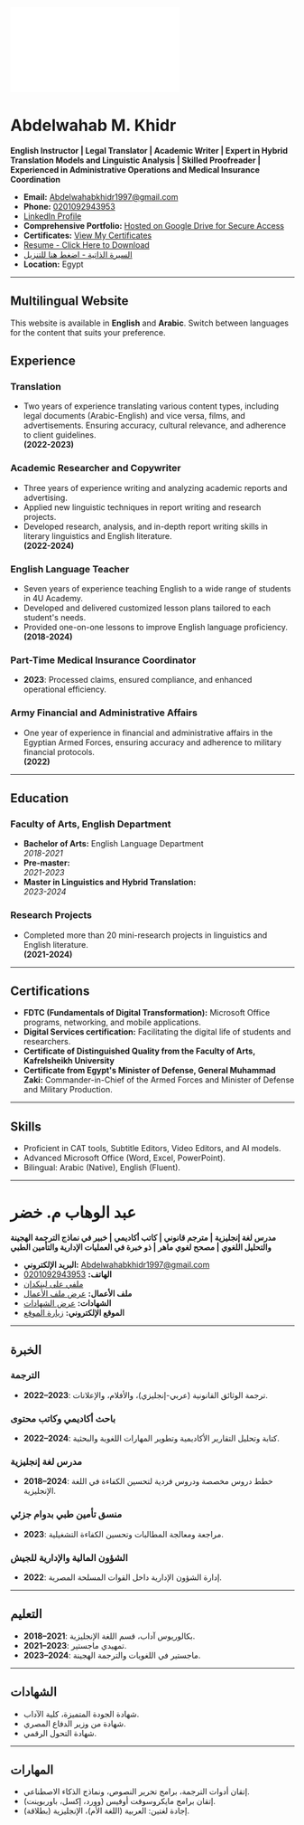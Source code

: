 
![Circular Image](README.md)



# Abdelwahab M. Khidr  
**English Instructor | Legal Translator | Academic Writer | Expert in Hybrid Translation Models and Linguistic Analysis | Skilled Proofreader | Experienced in Administrative Operations and Medical Insurance Coordination**  
- **Email:** [Abdelwahabkhidr1997@gmail.com](mailto:Abdelwahabkhidr1997@gmail.com)  
- **Phone:** [0201092943953](https://wa.me/201092943953)
- [LinkedIn Profile](https://www.linkedin.com/in/abdelwahab-khidr-207a53298?utm_source=share&utm_campaign=share_via&utm_content=profile&utm_medium=android_app)
- **Comprehensive Portfolio:** [Hosted on Google Drive for Secure Access](https://drive.google.com/drive/folders/1TP_-6YoHBv9c-Kap2IfASU5GA80PY3uT?usp=sharing)
- **Certificates:** [View My Certificates](https://drive.google.com/drive/folders/1p2VSes8Y57UTvuI3CeiY-rOdMKdToe4B)
- [Resume - Click Here to Download](https://drive.google.com/file/d/1slmTQsAv4Rbto-sYVl-gLHcT8izqwewk/view?usp=drivesdk)
- [السيرة الذاتية - اضغط هنا للتنزيل](https://drive.google.com/file/d/1_mbsJvpM25iIqW7w_Sy9AvYl8asA1Icc/view?usp=drivesdk)
- **Location:** Egypt
---

## Multilingual Website  

This website is available in **English** and **Arabic**. Switch between languages for the content that suits your preference.

## Experience  

### Translation  
- Two years of experience translating various content types, including legal documents (Arabic-English) and vice versa, films, and advertisements. Ensuring accuracy, cultural relevance, and adherence to client guidelines.  
**(2022-2023)**

### Academic Researcher and Copywriter  
- Three years of experience writing and analyzing academic reports and advertising.  
- Applied new linguistic techniques in report writing and research projects.  
- Developed research, analysis, and in-depth report writing skills in literary linguistics and English literature.  
**(2022-2024)**

### English Language Teacher  
- Seven years of experience teaching English to a wide range of students in 4U Academy.  
- Developed and delivered customized lesson plans tailored to each student's needs.  
- Provided one-on-one lessons to improve English language proficiency.  
**(2018-2024)**

### Part-Time Medical Insurance Coordinator  
- **2023**: Processed claims, ensured compliance, and enhanced operational efficiency.  

### Army Financial and Administrative Affairs  
- One year of experience in financial and administrative affairs in the Egyptian Armed Forces, ensuring accuracy and adherence to military financial protocols.  
**(2022)**

---

## Education  

### Faculty of Arts, English Department  
- **Bachelor of Arts:** English Language Department  
  *2018-2021*  
- **Pre-master:**  
  *2021-2023*  
- **Master in Linguistics and Hybrid Translation:**  
  *2023-2024*  

### Research Projects  
- Completed more than 20 mini-research projects in linguistics and English literature.  
**(2021-2024)**

---

## Certifications  
- **FDTC (Fundamentals of Digital Transformation):** Microsoft Office programs, networking, and mobile applications.  
- **Digital Services certification:** Facilitating the digital life of students and researchers.
- **Certificate of Distinguished Quality from the Faculty of Arts, Kafrelsheikh University**  
- **Certificate from Egypt's Minister of Defense, General Muhammad Zaki:** Commander-in-Chief of the Armed Forces and Minister of Defense and Military Production.

---

## Skills  
- Proficient in CAT tools, Subtitle Editors, Video Editors, and AI models.
- Advanced Microsoft Office (Word, Excel, PowerPoint).  
- Bilingual: Arabic (Native), English (Fluent). 

---


# عبد الوهاب م. خضر  
**مدرس لغة إنجليزية | مترجم قانوني | كاتب أكاديمي | خبير في نماذج الترجمة الهجينة والتحليل اللغوي | مصحح لغوي ماهر | ذو خبرة في العمليات الإدارية والتأمين الطبي**  
- **البريد الإلكتروني:** [Abdelwahabkhidr1997@gmail.com](mailto:Abdelwahabkhidr1997@gmail.com)  
- **الهاتف:** [0201092943953](https://wa.me/201092943953)  
- [ملفي على لينكدإن](https://www.linkedin.com/in/abdelwahab-khidr-207a53298)  
- **ملف الأعمال:** [عرض ملف الأعمال](https://drive.google.com/drive/folders/1TP_-6YoHBv9c-Kap2IfASU5GA80PY3uT)  
- **الشهادات:** [عرض الشهادات](https://drive.google.com/drive/folders/1p2VSes8Y57UTvuI3CeiY-rOdMKdToe4B)   
- **الموقع الإلكتروني:** [زيارة الموقع](https://abdelwahab-m-khidr.github.io/)  

---

## الخبرة  

### الترجمة  
- **2022–2023**: ترجمة الوثائق القانونية (عربي-إنجليزي)، والأفلام، والإعلانات.  

### باحث أكاديمي وكاتب محتوى  
- **2022–2024**: كتابة وتحليل التقارير الأكاديمية وتطوير المهارات اللغوية والبحثية.  

### مدرس لغة إنجليزية   
- **2018–2024**: خطط دروس مخصصة ودروس فردية لتحسين الكفاءة في اللغة الإنجليزية.  

### منسق تأمين طبي بدوام جزئي  
- **2023**: مراجعة ومعالجة المطالبات وتحسين الكفاءة التشغيلية.  

### الشؤون المالية والإدارية للجيش  
- **2022**: إدارة الشؤون الإدارية داخل القوات المسلحة المصرية.  

---

## التعليم  

- **2018–2021**: بكالوريوس آداب، قسم اللغة الإنجليزية.  
- **2021–2023**: تمهيدي ماجستير.  
- **2023–2024**: ماجستير في اللغويات والترجمة الهجينة.  

---

## الشهادات  

- شهادة الجودة المتميزة، كلية الآداب.  
- شهادة من وزير الدفاع المصري.  
- شهادة التحول الرقمي.  

---

## المهارات  

- إتقان أدوات الترجمة، برامج تحرير النصوص، ونماذج الذكاء الاصطناعي.  
- إتقان برامج مايكروسوفت أوفيس (وورد، إكسل، باوربوينت).  
- إجادة لغتين: العربية (اللغة الأم)، الإنجليزية (بطلاقة).  
 